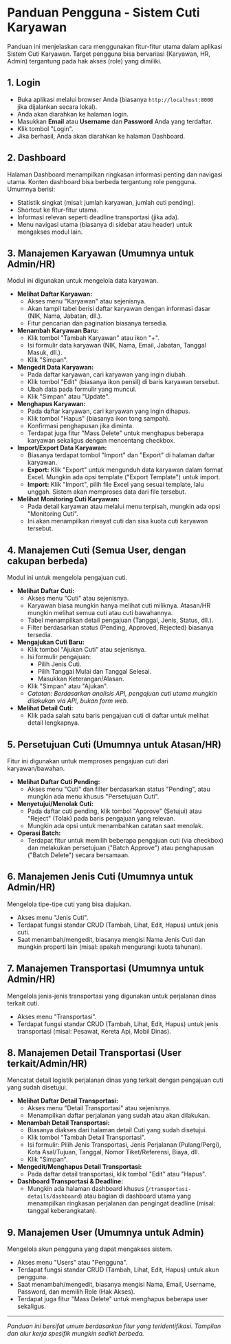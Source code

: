 # Panduan Pengguna - Sistem Cuti Karyawan

Panduan ini menjelaskan cara menggunakan fitur-fitur utama dalam aplikasi Sistem Cuti Karyawan. Target pengguna bisa bervariasi (Karyawan, HR, Admin) tergantung pada hak akses (role) yang dimiliki.

## 1. Login

*   Buka aplikasi melalui browser Anda (biasanya `http://localhost:8000` jika dijalankan secara lokal).
*   Anda akan diarahkan ke halaman login.
*   Masukkan **Email** atau **Username** dan **Password** Anda yang terdaftar.
*   Klik tombol "Login".
*   Jika berhasil, Anda akan diarahkan ke halaman Dashboard.

## 2. Dashboard

Halaman Dashboard menampilkan ringkasan informasi penting dan navigasi utama. Konten dashboard bisa berbeda tergantung role pengguna. Umumnya berisi:

*   Statistik singkat (misal: jumlah karyawan, jumlah cuti pending).
*   Shortcut ke fitur-fitur utama.
*   Informasi relevan seperti deadline transportasi (jika ada).
*   Menu navigasi utama (biasanya di sidebar atau header) untuk mengakses modul lain.

## 3. Manajemen Karyawan (Umumnya untuk Admin/HR)

Modul ini digunakan untuk mengelola data karyawan.

*   **Melihat Daftar Karyawan:**
    *   Akses menu "Karyawan" atau sejenisnya.
    *   Akan tampil tabel berisi daftar karyawan dengan informasi dasar (NIK, Nama, Jabatan, dll.).
    *   Fitur pencarian dan pagination biasanya tersedia.
*   **Menambah Karyawan Baru:**
    *   Klik tombol "Tambah Karyawan" atau ikon "+".
    *   Isi formulir data karyawan (NIK, Nama, Email, Jabatan, Tanggal Masuk, dll.).
    *   Klik "Simpan".
*   **Mengedit Data Karyawan:**
    *   Pada daftar karyawan, cari karyawan yang ingin diubah.
    *   Klik tombol "Edit" (biasanya ikon pensil) di baris karyawan tersebut.
    *   Ubah data pada formulir yang muncul.
    *   Klik "Simpan" atau "Update".
*   **Menghapus Karyawan:**
    *   Pada daftar karyawan, cari karyawan yang ingin dihapus.
    *   Klik tombol "Hapus" (biasanya ikon tong sampah).
    *   Konfirmasi penghapusan jika diminta.
    *   Terdapat juga fitur "Mass Delete" untuk menghapus beberapa karyawan sekaligus dengan mencentang checkbox.
*   **Import/Export Data Karyawan:**
    *   Biasanya terdapat tombol "Import" dan "Export" di halaman daftar karyawan.
    *   **Export:** Klik "Export" untuk mengunduh data karyawan dalam format Excel. Mungkin ada opsi template ("Export Template") untuk import.
    *   **Import:** Klik "Import", pilih file Excel yang sesuai template, lalu unggah. Sistem akan memproses data dari file tersebut.
*   **Melihat Monitoring Cuti Karyawan:**
    *   Pada detail karyawan atau melalui menu terpisah, mungkin ada opsi "Monitoring Cuti".
    *   Ini akan menampilkan riwayat cuti dan sisa kuota cuti karyawan tersebut.

## 4. Manajemen Cuti (Semua User, dengan cakupan berbeda)

Modul ini untuk mengelola pengajuan cuti.

*   **Melihat Daftar Cuti:**
    *   Akses menu "Cuti" atau sejenisnya.
    *   Karyawan biasa mungkin hanya melihat cuti miliknya. Atasan/HR mungkin melihat semua cuti atau cuti bawahannya.
    *   Tabel menampilkan detail pengajuan (Tanggal, Jenis, Status, dll.).
    *   Filter berdasarkan status (Pending, Approved, Rejected) biasanya tersedia.
*   **Mengajukan Cuti Baru:**
    *   Klik tombol "Ajukan Cuti" atau sejenisnya.
    *   Isi formulir pengajuan:
        *   Pilih Jenis Cuti.
        *   Pilih Tanggal Mulai dan Tanggal Selesai.
        *   Masukkan Keterangan/Alasan.
    *   Klik "Simpan" atau "Ajukan".
    *   *Catatan: Berdasarkan analisis API, pengajuan cuti utama mungkin dilakukan via API, bukan form web.*
*   **Melihat Detail Cuti:**
    *   Klik pada salah satu baris pengajuan cuti di daftar untuk melihat detail lengkapnya.

## 5. Persetujuan Cuti (Umumnya untuk Atasan/HR)

Fitur ini digunakan untuk memproses pengajuan cuti dari karyawan/bawahan.

*   **Melihat Daftar Cuti Pending:**
    *   Akses menu "Cuti" dan filter berdasarkan status "Pending", atau mungkin ada menu khusus "Persetujuan Cuti".
*   **Menyetujui/Menolak Cuti:**
    *   Pada daftar cuti pending, klik tombol "Approve" (Setujui) atau "Reject" (Tolak) pada baris pengajuan yang relevan.
    *   Mungkin ada opsi untuk menambahkan catatan saat menolak.
*   **Operasi Batch:**
    *   Terdapat fitur untuk memilih beberapa pengajuan cuti (via checkbox) dan melakukan persetujuan ("Batch Approve") atau penghapusan ("Batch Delete") secara bersamaan.

## 6. Manajemen Jenis Cuti (Umumnya untuk Admin/HR)

Mengelola tipe-tipe cuti yang bisa diajukan.

*   Akses menu "Jenis Cuti".
*   Terdapat fungsi standar CRUD (Tambah, Lihat, Edit, Hapus) untuk jenis cuti.
*   Saat menambah/mengedit, biasanya mengisi Nama Jenis Cuti dan mungkin properti lain (misal: apakah mengurangi kuota tahunan).

## 7. Manajemen Transportasi (Umumnya untuk Admin/HR)

Mengelola jenis-jenis transportasi yang digunakan untuk perjalanan dinas terkait cuti.

*   Akses menu "Transportasi".
*   Terdapat fungsi standar CRUD (Tambah, Lihat, Edit, Hapus) untuk jenis transportasi (misal: Pesawat, Kereta Api, Mobil Dinas).

## 8. Manajemen Detail Transportasi (User terkait/Admin/HR)

Mencatat detail logistik perjalanan dinas yang terkait dengan pengajuan cuti yang sudah disetujui.

*   **Melihat Daftar Detail Transportasi:**
    *   Akses menu "Detail Transportasi" atau sejenisnya.
    *   Menampilkan daftar perjalanan yang sudah atau akan dilakukan.
*   **Menambah Detail Transportasi:**
    *   Biasanya diakses dari halaman detail Cuti yang sudah disetujui.
    *   Klik tombol "Tambah Detail Transportasi".
    *   Isi formulir: Pilih Jenis Transportasi, Jenis Perjalanan (Pulang/Pergi), Kota Asal/Tujuan, Tanggal, Nomor Tiket/Referensi, Biaya, dll.
    *   Klik "Simpan".
*   **Mengedit/Menghapus Detail Transportasi:**
    *   Pada daftar detail transportasi, klik tombol "Edit" atau "Hapus".
*   **Dashboard Transportasi & Deadline:**
    *   Mungkin ada halaman dashboard khusus (`/transportasi-details/dashboard`) atau bagian di dashboard utama yang menampilkan ringkasan perjalanan dan pengingat deadline (misal: tanggal keberangkatan).

## 9. Manajemen User (Umumnya untuk Admin)

Mengelola akun pengguna yang dapat mengakses sistem.

*   Akses menu "Users" atau "Pengguna".
*   Terdapat fungsi standar CRUD (Tambah, Lihat, Edit, Hapus) untuk akun pengguna.
*   Saat menambah/mengedit, biasanya mengisi Nama, Email, Username, Password, dan memilih Role (Hak Akses).
*   Terdapat juga fitur "Mass Delete" untuk menghapus beberapa user sekaligus.

---

*Panduan ini bersifat umum berdasarkan fitur yang teridentifikasi. Tampilan dan alur kerja spesifik mungkin sedikit berbeda.*
